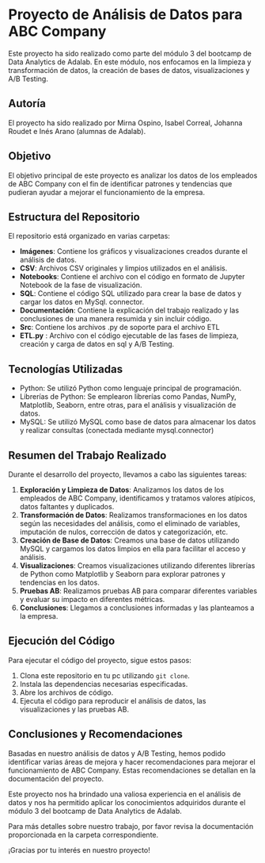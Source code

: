 # Proyecto de Análisis de Datos para ABC Company

Este proyecto ha sido realizado como parte del módulo 3 del bootcamp de Data Analytics de Adalab. En este módulo, nos enfocamos en la limpieza y transformación de datos, la creación de bases de datos, visualizaciones y A/B Testing.

## Autoría
El proyecto ha sido realizado por Mirna Ospino, Isabel Correal, Johanna Roudet e Inés Arano (alumnas de Adalab).

## Objetivo
El objetivo principal de este proyecto es analizar los datos de los empleados de ABC Company con el fin de identificar patrones y tendencias que pudieran ayudar a mejorar el funcionamiento de la empresa.

## Estructura del Repositorio
El repositorio está organizado en varias carpetas:

- **Imágenes**: Contiene los gráficos y visualizaciones creados durante el análisis de datos.
- **CSV**: Archivos CSV originales y limpios utilizados en el análisis.
- **Notebooks**: Contiene el archivo con el código en formato de Jupyter Notebook de la fase de visualización.
- **SQL**: Contiene el código SQL utilizado para crear la base de datos y cargar los datos en MySql. connector.
- **Documentación**: Contiene la explicación del trabajo realizado y las conclusiones de una manera resumida y sin incluir código.
- **Src**: Contiene los archivos .py de soporte para el archivo ETL
- **ETL.py** : Archivo con el código ejecutable de las fases de limpieza, creación y carga de datos en sql y A/B Testing.

## Tecnologías Utilizadas
- Python: Se utilizó Python como lenguaje principal de programación.
- Librerías de Python: Se emplearon librerías como Pandas, NumPy, Matplotlib, Seaborn, entre otras, para el análisis y visualización de datos.
- MySQL: Se utilizó MySQL como base de datos para almacenar los datos y realizar consultas (conectada mediante mysql.connector)


## Resumen del Trabajo Realizado
Durante el desarrollo del proyecto, llevamos a cabo las siguientes tareas:

1. **Exploración y Limpieza de Datos**: Analizamos los datos de los empleados de ABC Company, identificamos y tratamos valores atípicos, datos faltantes y duplicados.
2. **Transformación de Datos**: Realizamos transformaciones en los datos según las necesidades del análisis, como el eliminado de variables, imputación de nulos, corrección de datos y categorización, etc.
3. **Creación de Base de Datos**: Creamos una base de datos utilizando MySQL y cargamos los datos limpios en ella para facilitar el acceso y análisis.
4. **Visualizaciones**: Creamos visualizaciones utilizando diferentes librerías de Python como Matplotlib y Seaborn para explorar patrones y tendencias en los datos.
5. **Pruebas AB**: Realizamos pruebas AB para comparar diferentes variables y evaluar su impacto en diferentes métricas.
6. **Conclusiones**: Llegamos a conclusiones informadas y las planteamos a la empresa.

## Ejecución del Código
Para ejecutar el código del proyecto, sigue estos pasos:

1. Clona este repositorio en tu pc utilizando `git clone`.
2. Instala las dependencias necesarias especificadas.
3. Abre los archivos de código.
4. Ejecuta el código para reproducir el análisis de datos, las visualizaciones y las pruebas AB.


## Conclusiones y Recomendaciones
Basadas en nuestro análisis de datos y A/B Testing, hemos podido identificar varias áreas de mejora y hacer recomendaciones para mejorar el funcionamiento de ABC Company. Estas recomendaciones se detallan en la documentación del proyecto.

Este proyecto nos ha brindado una valiosa experiencia en el análisis de datos y nos ha permitido aplicar los conocimientos adquiridos durante el módulo 3 del bootcamp de Data Analytics de Adalab.

Para más detalles sobre nuestro trabajo, por favor revisa la documentación proporcionada en la carpeta correspondiente.

¡Gracias por tu interés en nuestro proyecto!
